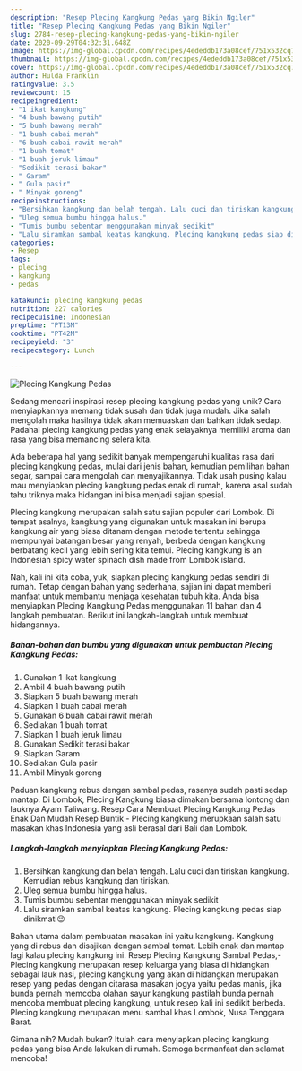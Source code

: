 ```yaml
---
description: "Resep Plecing Kangkung Pedas yang Bikin Ngiler"
title: "Resep Plecing Kangkung Pedas yang Bikin Ngiler"
slug: 2784-resep-plecing-kangkung-pedas-yang-bikin-ngiler
date: 2020-09-29T04:32:31.648Z
image: https://img-global.cpcdn.com/recipes/4ededdb173a08cef/751x532cq70/plecing-kangkung-pedas-foto-resep-utama.jpg
thumbnail: https://img-global.cpcdn.com/recipes/4ededdb173a08cef/751x532cq70/plecing-kangkung-pedas-foto-resep-utama.jpg
cover: https://img-global.cpcdn.com/recipes/4ededdb173a08cef/751x532cq70/plecing-kangkung-pedas-foto-resep-utama.jpg
author: Hulda Franklin
ratingvalue: 3.5
reviewcount: 15
recipeingredient:
- "1 ikat kangkung"
- "4 buah bawang putih"
- "5 buah bawang merah"
- "1 buah cabai merah"
- "6 buah cabai rawit merah"
- "1 buah tomat"
- "1 buah jeruk limau"
- "Sedikit terasi bakar"
- " Garam"
- " Gula pasir"
- " Minyak goreng"
recipeinstructions:
- "Bersihkan kangkung dan belah tengah. Lalu cuci dan tiriskan kangkung. Kemudian rebus kangkung dan tiriskan."
- "Uleg semua bumbu hingga halus."
- "Tumis bumbu sebentar menggunakan minyak sedikit"
- "Lalu siramkan sambal keatas kangkung. Plecing kangkung pedas siap dinikmati😉"
categories:
- Resep
tags:
- plecing
- kangkung
- pedas

katakunci: plecing kangkung pedas 
nutrition: 227 calories
recipecuisine: Indonesian
preptime: "PT13M"
cooktime: "PT42M"
recipeyield: "3"
recipecategory: Lunch

---
```



![Plecing Kangkung Pedas](https://img-global.cpcdn.com/recipes/4ededdb173a08cef/751x532cq70/plecing-kangkung-pedas-foto-resep-utama.jpg)

Sedang mencari inspirasi resep plecing kangkung pedas yang unik? Cara menyiapkannya memang tidak susah dan tidak juga mudah. Jika salah mengolah maka hasilnya tidak akan memuaskan dan bahkan tidak sedap. Padahal plecing kangkung pedas yang enak selayaknya memiliki aroma dan rasa yang bisa memancing selera kita.

Ada beberapa hal yang sedikit banyak mempengaruhi kualitas rasa dari plecing kangkung pedas, mulai dari jenis bahan, kemudian pemilihan bahan segar, sampai cara mengolah dan menyajikannya. Tidak usah pusing kalau mau menyiapkan plecing kangkung pedas enak di rumah, karena asal sudah tahu triknya maka hidangan ini bisa menjadi sajian spesial.

Plecing kangkung merupakan salah satu sajian populer dari Lombok. Di tempat asalnya, kangkung yang digunakan untuk masakan ini berupa kangkung air yang biasa ditanam dengan metode tertentu sehingga mempunyai batangan besar yang renyah, berbeda dengan kangkung berbatang kecil yang lebih sering kita temui. Plecing kangkung is an Indonesian spicy water spinach dish made from Lombok island.


Nah, kali ini kita coba, yuk, siapkan plecing kangkung pedas sendiri di rumah. Tetap dengan bahan yang sederhana, sajian ini dapat memberi manfaat untuk membantu menjaga kesehatan tubuh kita. Anda bisa menyiapkan Plecing Kangkung Pedas menggunakan 11 bahan dan 4 langkah pembuatan. Berikut ini langkah-langkah untuk membuat hidangannya.

<!--inarticleads1-->

##### Bahan-bahan dan bumbu yang digunakan untuk pembuatan Plecing Kangkung Pedas:

1. Gunakan 1 ikat kangkung
1. Ambil 4 buah bawang putih
1. Siapkan 5 buah bawang merah
1. Siapkan 1 buah cabai merah
1. Gunakan 6 buah cabai rawit merah
1. Sediakan 1 buah tomat
1. Siapkan 1 buah jeruk limau
1. Gunakan Sedikit terasi bakar
1. Siapkan  Garam
1. Sediakan  Gula pasir
1. Ambil  Minyak goreng


Paduan kangkung rebus dengan sambal pedas, rasanya sudah pasti sedap mantap. Di Lombok, Plecing Kangkung biasa dimakan bersama lontong dan lauknya Ayam Taliwang. Resep Cara Membuat Plecing Kangkung Pedas Enak Dan Mudah Resep Buntik - Plecing kangkung merupkaan salah satu masakan khas Indonesia yang asli berasal dari Bali dan Lombok. 

<!--inarticleads2-->

##### Langkah-langkah menyiapkan Plecing Kangkung Pedas:

1. Bersihkan kangkung dan belah tengah. Lalu cuci dan tiriskan kangkung. Kemudian rebus kangkung dan tiriskan.
1. Uleg semua bumbu hingga halus.
1. Tumis bumbu sebentar menggunakan minyak sedikit
1. Lalu siramkan sambal keatas kangkung. Plecing kangkung pedas siap dinikmati😉


Bahan utama dalam pembuatan masakan ini yaitu kangkung. Kangkung yang di rebus dan disajikan dengan sambal tomat. Lebih enak dan mantap lagi kalau plecing kangkung ini. Resep Plecing Kangkung Sambal Pedas,- Plecing kangkung merupakan resep keluarga yang biasa di hidangkan sebagai lauk nasi, plecing kangkung yang akan di hidangkan merupakan resep yang pedas dengan citarasa masakan jogya yaitu pedas manis, jika bunda pernah memcoba olahan sayur kangkung pastilah bunda pernah mencoba membuat plecing kangkung, untuk resep kali ini sedikit berbeda. Plecing kangkung merupakan menu sambal khas Lombok, Nusa Tenggara Barat. 

Gimana nih? Mudah bukan? Itulah cara menyiapkan plecing kangkung pedas yang bisa Anda lakukan di rumah. Semoga bermanfaat dan selamat mencoba!
